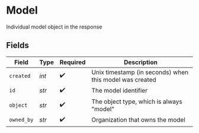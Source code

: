 # Model

Individual model object in the response


## Fields

| Field                                                   | Type                                                    | Required                                                | Description                                             |
| ------------------------------------------------------- | ------------------------------------------------------- | ------------------------------------------------------- | ------------------------------------------------------- |
| `created`                                               | *int*                                                   | :heavy_check_mark:                                      | Unix timestamp (in seconds) when this model was created |
| `id`                                                    | *str*                                                   | :heavy_check_mark:                                      | The model identifier                                    |
| `object`                                                | *str*                                                   | :heavy_check_mark:                                      | The object type, which is always "model"                |
| `owned_by`                                              | *str*                                                   | :heavy_check_mark:                                      | Organization that owns the model                        |